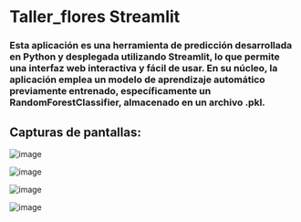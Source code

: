# Taller_flores Streamlit
### Esta aplicación es una herramienta de predicción desarrollada en Python y desplegada utilizando Streamlit, lo que permite una interfaz web interactiva y fácil de usar. En su núcleo, la aplicación emplea un modelo de aprendizaje automático previamente entrenado, específicamente un RandomForestClassifier, almacenado en un archivo .pkl.

## Capturas de pantallas:

![image](https://github.com/user-attachments/assets/3ba472c3-1737-410d-8f46-19f1b6e52518)

![image](https://github.com/user-attachments/assets/45d66f16-cce3-4564-8593-b5c4874af89c)

![image](https://github.com/user-attachments/assets/9f20ee14-8a87-47b9-b83d-19c9cdedb0fa)

![image](https://github.com/user-attachments/assets/5bff5c5a-5002-4406-b936-bf625b9a260c)


